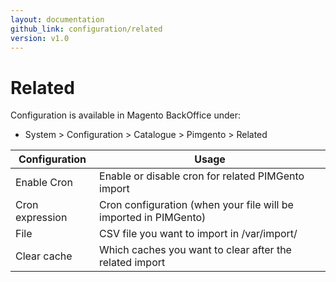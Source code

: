 ```yaml
---
layout: documentation
github_link: configuration/related
version: v1.0
---
```


**Related**
===========

Configuration is available in Magento BackOffice under:
* System > Configuration > Catalogue > Pimgento > Related


| Configuration      | Usage                                                                  |
|--------------------|------------------------------------------------------------------------|
| Enable Cron        | Enable or disable cron for related PIMGento import                     |
| Cron expression    | Cron configuration (when your file will be imported in PIMGento)       |
| File               | CSV file you want to import in /var/import/                            |
| Clear cache        | Which caches you want to clear after the related import                |
